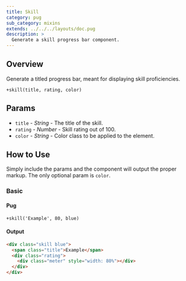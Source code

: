 ```yaml
---
title: Skill
category: pug
sub_category: mixins
extends: ../../../layouts/doc.pug
description: >
  Generate a skill progress bar component.
---
```


## Overview

Generate a titled progress bar, meant for displaying skill proficiencies.

```pug
+skill(title, rating, color)
```

## Params

- `title` - *String* - The title of the skill.
- `rating` - *Number* - Skill rating out of 100.
- `color` - *String* - Color class to be applied to the element.

## How to Use

Simply include the params and the component will output the proper markup. The only
optional param is `color`.

### Basic

#### Pug

```pug
+skill('Example', 80, blue)
```

#### Output

```html
<div class="skill blue">
  <span class="title">Example</span>
  <div class="rating">
    <div class="meter" style="width: 80%"></div>
  </div>
</div>
```
